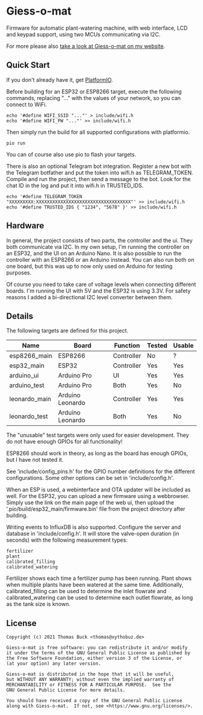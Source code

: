 # Giess-o-mat

Firmware for automatic plant-watering machine, with web interface, LCD and keypad support, using two MCUs communicating via I2C.

For more please also [take a look at Giess-o-mat on my website](https://www.xythobuz.de/giessomat.html).

## Quick Start

If you don't already have it, get [PlatformIO](https://docs.platformio.org/en/latest/core/installation.html).

Before building for an ESP32 or ESP8266 target, execute the following commands, replacing "..." with the values of your network, so you can connect to WiFi.

    echo '#define WIFI_SSID "..."' > include/wifi.h
    echo '#define WIFI_PW "..."' >> include/wifi.h

Then simply run the build for all supported configurations with platformio.

    pio run

You can of course also use pio to flash your targets.

There is also an optional Telegram bot integration.
Register a new bot with the Telegram botfather and put the token into wifi.h as TELEGRAM_TOKEN.
Compile and run the project, then send a message to the bot.
Look for the chat ID in the log and put it into wifi.h in TRUSTED_IDS.

    echo '#define TELEGRAM_TOKEN "XXXXXXXXX:XXXXXXXXXXXXXXXXXXXXXXXXXXXXXXXXXXX"' >> include/wifi.h
    echo '#define TRUSTED_IDS { "1234", "5678" }' >> include/wifi.h

## Hardware

In general, the project consists of two parts, the controller and the ui.
They both communicate via I2C.
In my own setup, I'm running the controller on an ESP32, and the UI on an Arduino Nano.
It is also possible to run the controller with an ESP8266 or an Arduino instead.
You can also run both on one board, but this was up to now only used on Arduino for testing purposes.

Of course you need to take care of voltage levels when connecting different boards.
I'm running the UI with 5V and the ESP32 is using 3.3V.
For safety reasons I added a bi-directional I2C level converter between them.

## Details

The following targets are defined for this project.

| Name          | Board            | Function   | Tested | Usable |
| ------------- | ---------------- | ---------- | ------ | ------ |
| esp8266_main  | ESP8266          | Controller | No     | ?      |
| esp32_main    | ESP32            | Controller | Yes    | Yes    |
| arduino_ui    | Arduino Pro      | UI         | Yes    | Yes    |
| arduino_test  | Arduino Pro      | Both       | Yes    | No     |
| leonardo_main | Arduino Leonardo | Controller | Yes    | Yes    |
| leonardo_test | Arduino Leonardo | Both       | Yes    | No     |

The "unusable" test targets were only used for easier development.
They do not have enough GPIOs for all functionality!

ESP8266 should work in theory, as long as the board has enough GPIOs, but I have not tested it.

See 'include/config_pins.h' for the GPIO number definitions for the different configurations.
Some other options can be set in 'include/config.h'.

When an ESP is used, a webinterface and OTA updater will be included as well.
For the ESP32, you can upload a new firmware using a webbrowser.
Simply use the link on the main page of the web ui, then upload the '.pio/build/esp32_main/firmware.bin' file from the project directory after building.

Writing events to InfluxDB is also supported.
Configure the server and database in 'include/config.h'.
It will store the valve-open duration (in seconds) with the following measurement types:

    fertilizer
    plant
    calibrated_filling
    calibrated_watering

Fertilizer shows each time a fertilizer pump has been running.
Plant shows when multiple plants have been watered at the same time.
Additionally, calibrated_filling can be used to determine the inlet flowrate and calibrated_watering can be used to determine each outlet flowrate, as long as the tank size is known.

## License

    Copyright (c) 2021 Thomas Buck <thomas@xythobuz.de>

    Giess-o-mat is free software: you can redistribute it and/or modify
    it under the terms of the GNU General Public License as published by
    the Free Software Foundation, either version 3 of the License, or
    (at your option) any later version.

    Giess-o-mat is distributed in the hope that it will be useful,
    but WITHOUT ANY WARRANTY; without even the implied warranty of
    MERCHANTABILITY or FITNESS FOR A PARTICULAR PURPOSE.  See the
    GNU General Public License for more details.

    You should have received a copy of the GNU General Public License
    along with Giess-o-mat.  If not, see <https://www.gnu.org/licenses/>.

